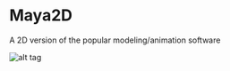 # Maya2D

A 2D version of the popular modeling/animation software

![alt tag](https://user-images.githubusercontent.com/8741833/33304236-a7ae93b0-d3d5-11e7-9377-cc935c2f05b0.png "Maya2D screenshot")
